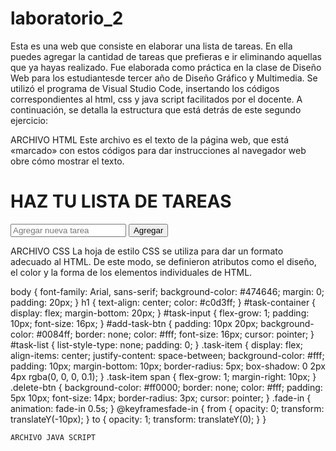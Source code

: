 # laboratorio_2
Esta es una web que consiste en elaborar una lista de tareas. En ella puedes agregar la cantidad de tareas que prefieras e 
ir eliminando aquellas que ya hayas realizado. Fue elaborada como práctica en la clase de Diseño Web para los estudiantesde tercer 
año de Diseño Gráfico y Multimedia. Se utilizó el programa de Visual Studio Code, insertando los códigos correspondientes al html, 
css y java script facilitados por el docente. A continuación, se detalla la estructura que está detrás de este segundo ejercicio:

ARCHIVO HTML
Este archivo es el texto de la página web, que está «marcado» con estos códigos para dar instrucciones al navegador web 
obre cómo mostrar el texto.

<!DOCTYPE html>
<html>
<head>
<title>Lista de tareas</title>
<link rel="stylesheet" type="text/css" href="estilos.css">
</head>
<body>
<h1>HAZ TU LISTA DE TAREAS</h1>
<div id="task-container">
<input type="text" id="task-input" placeholder="Agregar nueva tarea">
<button id="add-task-btn">Agregar</button>
</div>
<ul id="task-list">
<!-- Aquí se agregarán las tareas dinámicamente -->
</ul>
<script src="app.js"></script>
</body>
</html>


ARCHIVO CSS
La hoja de estilo CSS se utiliza para dar un formato adecuado al HTML. De este modo, se definieron atributos como el diseño, el color y la forma de los elementos individuales de HTML.

body {
    font-family: Arial, sans-serif;
    background-color: #474646;
    margin: 0;
    padding: 20px;
    }
    h1 {
    text-align: center;
    color: #c0d3ff;
    }
    #task-container {
    display: flex;
    margin-bottom: 20px;
    }
    #task-input {
    flex-grow: 1;
    padding: 10px;
    font-size: 16px;
    }
    #add-task-btn {
    padding: 10px 20px;
    background-color: #0084ff;
    border: none;
    color: #fff;
    font-size: 16px;
    cursor: pointer;
    }
    #task-list {
    list-style-type: none;
    padding: 0;
    }
    .task-item {
    display: flex;
    align-items: center;
    justify-content: space-between;
    background-color: #fff;
    padding: 10px;
    margin-bottom: 10px;
    border-radius: 5px;
    box-shadow: 0 2px 4px rgba(0, 0, 0, 0.1);
    }
    .task-item span {
    flex-grow: 1;
    margin-right: 10px;
    }
    .delete-btn {
    background-color: #ff0000;
    border: none;
    color: #fff;
    padding: 5px 10px;
    font-size: 14px;
    border-radius: 3px;
    cursor: pointer;
    }
    .fade-in {
    animation: fade-in 0.5s;
    }
    @keyframesfade-in {
    from {
    opacity: 0;
    transform: translateY(-10px);
    }
    to {
    opacity: 1;
    transform: translateY(0);
    }
    }

    ARCHIVO JAVA SCRIPT
    
